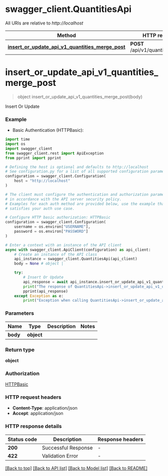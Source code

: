 # swagger_client.QuantitiesApi

All URIs are relative to *http://localhost*

Method | HTTP request | Description
------------- | ------------- | -------------
[**insert_or_update_api_v1_quantities_merge_post**](QuantitiesApi.md#insert_or_update_api_v1_quantities_merge_post) | **POST** /api/v1/quantities/merge | Insert Or Update


# **insert_or_update_api_v1_quantities_merge_post**
> object insert_or_update_api_v1_quantities_merge_post(body)

Insert Or Update

### Example

* Basic Authentication (HTTPBasic):

```python
import time
import os
import swagger_client
from swagger_client.rest import ApiException
from pprint import pprint

# Defining the host is optional and defaults to http://localhost
# See configuration.py for a list of all supported configuration parameters.
configuration = swagger_client.Configuration(
    host = "http://localhost"
)

# The client must configure the authentication and authorization parameters
# in accordance with the API server security policy.
# Examples for each auth method are provided below, use the example that
# satisfies your auth use case.

# Configure HTTP basic authorization: HTTPBasic
configuration = swagger_client.Configuration(
    username = os.environ["USERNAME"],
    password = os.environ["PASSWORD"]
)

# Enter a context with an instance of the API client
async with swagger_client.ApiClient(configuration) as api_client:
    # Create an instance of the API class
    api_instance = swagger_client.QuantitiesApi(api_client)
    body = None # object | 

    try:
        # Insert Or Update
        api_response = await api_instance.insert_or_update_api_v1_quantities_merge_post(body)
        print("The response of QuantitiesApi->insert_or_update_api_v1_quantities_merge_post:\n")
        pprint(api_response)
    except Exception as e:
        print("Exception when calling QuantitiesApi->insert_or_update_api_v1_quantities_merge_post: %s\n" % e)
```



### Parameters


Name | Type | Description  | Notes
------------- | ------------- | ------------- | -------------
 **body** | **object**|  | 

### Return type

**object**

### Authorization

[HTTPBasic](../README.md#HTTPBasic)

### HTTP request headers

 - **Content-Type**: application/json
 - **Accept**: application/json

### HTTP response details

| Status code | Description | Response headers |
|-------------|-------------|------------------|
**200** | Successful Response |  -  |
**422** | Validation Error |  -  |

[[Back to top]](#) [[Back to API list]](../README.md#documentation-for-api-endpoints) [[Back to Model list]](../README.md#documentation-for-models) [[Back to README]](../README.md)
